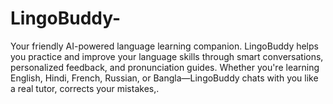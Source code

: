 # LingoBuddy-
Your friendly AI-powered language learning companion. LingoBuddy helps you practice and improve your language skills through smart conversations, personalized feedback, and pronunciation guides. Whether you're learning English, Hindi, French, Russian, or Bangla—LingoBuddy chats with you like a real tutor, corrects your mistakes,.
